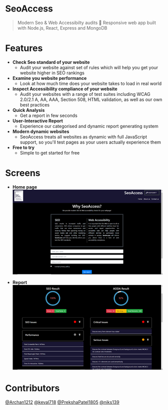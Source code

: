 SeoAccess
==========
> Modern Seo & Web Accessibilty audits :muscle:
> Responsive web app built with Node.js, React, Express and MongoDB

Features
===========
- **Check Seo standard of your website**
    - Audit your website against set of rules which will help you get your website higher in SEO rankings
- **Examine you website performance**
    - Look at how much time does your website takes to load in real world
- **Inspect Accessibility compliance of your website**
    - Audit your websites with a range of test suites including WCAG 2.0/2.1 A, AA, AAA, Section 508, HTML validation, as well as our own best practices
- **Quick Analysis**
    - Get a report in few seconds
- **User-Interactive Report**
    - Experience our categorised and dynamic report generating system
- **Modern dynamic websites**
    - SeoAccess treats all websites as dynamic with full JavaScript support, so you'll test pages as your users actually experience them
- **Free to try**
    - Simple to get started for free

Screens
==========
- **Home page**
![Image 1](https://github.com/archanshahh/CapstoneProject/blob/master/screenshots/Homepage.png) 

- **Report**
![Image 2](https://github.com/archanshahh/CapstoneProject/blob/master/screenshots/Report-page.png)

Contributors
=========
[@Archan1212]( https://github.com/Archan1212 )
[@keval718]( https://github.com/keval718 )
[@PrekshaPatel1805]( https://github.com/PrekshaPatel1805 )
[@niks139]( https://github.com/niks139 )
